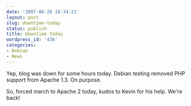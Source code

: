 ```yaml
---
date: '2007-08-28 18:34:21'
layout: post
slug: downtime-today
status: publish
title: Downtime today
wordpress_id: '436'
categories:
- Debian
- News
---
```


Yep, blog was down for some hours today. Debian testing removed PHP support from Apache 1.3. On purpose.

So, forced march to Apache 2 today, kudos to Kevin for his help. We're back!
